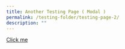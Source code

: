 ```yaml
---
title: Another Testing Page ( Modal )
permalink: /testing-folder/testing-page-2/
description: ""
---
```

<style>

.modal-window {
	opacity: 0;
	z-index:999;
	
	
	}
	
.modal-window:target {
	opacity:1;
	pointer-events: auto;
	}

.modal-window > div {
	width: 80%;
	height: 60%;
	
	
	}



</style>

<a href="#Openmodal">Click me</a>

<div class="modal-window" id="Openmodal">
	<div>
		<a class="modal-close" title="close" href="#modal-close">close x</a>
		<h3>The modal</h3>
	</div>
</div>